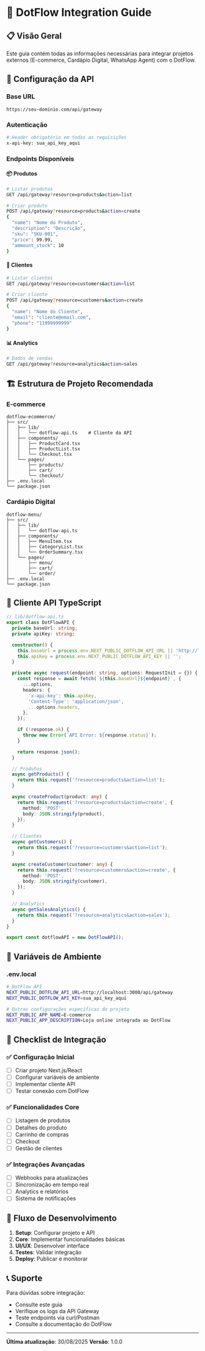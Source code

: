 # 🚀 DotFlow Integration Guide

## 📋 Visão Geral
Este guia contém todas as informações necessárias para integrar projetos externos (E-commerce, Cardápio Digital, WhatsApp Agent) com o DotFlow.

## 🔑 Configuração da API

### Base URL
```
https://seu-dominio.com/api/gateway
```

### Autenticação
```bash
# Header obrigatório em todas as requisições
x-api-key: sua_api_key_aqui
```

### Endpoints Disponíveis

#### 📦 Produtos
```bash
# Listar produtos
GET /api/gateway?resource=products&action=list

# Criar produto
POST /api/gateway?resource=products&action=create
{
  "name": "Nome do Produto",
  "description": "Descrição",
  "sku": "SKU-001",
  "price": 99.99,
  "ammount_stock": 10
}
```

#### 👥 Clientes
```bash
# Listar clientes
GET /api/gateway?resource=customers&action=list

# Criar cliente
POST /api/gateway?resource=customers&action=create
{
  "name": "Nome do Cliente",
  "email": "cliente@email.com",
  "phone": "11999999999"
}
```

#### 📊 Analytics
```bash
# Dados de vendas
GET /api/gateway?resource=analytics&action=sales
```

## 🏗️ Estrutura de Projeto Recomendada

### E-commerce
```
dotflow-ecommerce/
├── src/
│   ├── lib/
│   │   └── dotflow-api.ts    # Cliente da API
│   ├── components/
│   │   ├── ProductCard.tsx
│   │   ├── ProductList.tsx
│   │   └── Checkout.tsx
│   └── pages/
│       ├── products/
│       ├── cart/
│       └── checkout/
├── .env.local
└── package.json
```

### Cardápio Digital
```
dotflow-menu/
├── src/
│   ├── lib/
│   │   └── dotflow-api.ts
│   ├── components/
│   │   ├── MenuItem.tsx
│   │   ├── CategoryList.tsx
│   │   └── OrderSummary.tsx
│   └── pages/
│       ├── menu/
│       ├── cart/
│       └── order/
├── .env.local
└── package.json
```

## 🔧 Cliente API TypeScript

```typescript
// lib/dotflow-api.ts
export class DotFlowAPI {
  private baseUrl: string;
  private apiKey: string;

  constructor() {
    this.baseUrl = process.env.NEXT_PUBLIC_DOTFLOW_API_URL || 'http://localhost:3000/api/gateway';
    this.apiKey = process.env.NEXT_PUBLIC_DOTFLOW_API_KEY || '';
  }

  private async request(endpoint: string, options: RequestInit = {}) {
    const response = await fetch(`${this.baseUrl}${endpoint}`, {
      ...options,
      headers: {
        'x-api-key': this.apiKey,
        'Content-Type': 'application/json',
        ...options.headers,
      },
    });

    if (!response.ok) {
      throw new Error(`API Error: ${response.status}`);
    }

    return response.json();
  }

  // Produtos
  async getProducts() {
    return this.request('?resource=products&action=list');
  }

  async createProduct(product: any) {
    return this.request('?resource=products&action=create', {
      method: 'POST',
      body: JSON.stringify(product),
    });
  }

  // Clientes
  async getCustomers() {
    return this.request('?resource=customers&action=list');
  }

  async createCustomer(customer: any) {
    return this.request('?resource=customers&action=create', {
      method: 'POST',
      body: JSON.stringify(customer),
    });
  }

  // Analytics
  async getSalesAnalytics() {
    return this.request('?resource=analytics&action=sales');
  }
}

export const dotflowAPI = new DotFlowAPI();
```

## 📝 Variáveis de Ambiente

### .env.local
```bash
# DotFlow API
NEXT_PUBLIC_DOTFLOW_API_URL=http://localhost:3000/api/gateway
NEXT_PUBLIC_DOTFLOW_API_KEY=sua_api_key_aqui

# Outras configurações específicas do projeto
NEXT_PUBLIC_APP_NAME=E-commerce
NEXT_PUBLIC_APP_DESCRIPTION=Loja online integrada ao DotFlow
```

## 🎯 Checklist de Integração

### ✅ Configuração Inicial
- [ ] Criar projeto Next.js/React
- [ ] Configurar variáveis de ambiente
- [ ] Implementar cliente API
- [ ] Testar conexão com DotFlow

### ✅ Funcionalidades Core
- [ ] Listagem de produtos
- [ ] Detalhes do produto
- [ ] Carrinho de compras
- [ ] Checkout
- [ ] Gestão de clientes

### ✅ Integrações Avançadas
- [ ] Webhooks para atualizações
- [ ] Sincronização em tempo real
- [ ] Analytics e relatórios
- [ ] Sistema de notificações

## 🔄 Fluxo de Desenvolvimento

1. **Setup**: Configurar projeto e API
2. **Core**: Implementar funcionalidades básicas
3. **UI/UX**: Desenvolver interface
4. **Testes**: Validar integração
5. **Deploy**: Publicar e monitorar

## 📞 Suporte

Para dúvidas sobre integração:
- Consulte este guia
- Verifique os logs da API Gateway
- Teste endpoints via curl/Postman
- Consulte a documentação do DotFlow

---

**Última atualização**: 30/08/2025
**Versão**: 1.0.0 